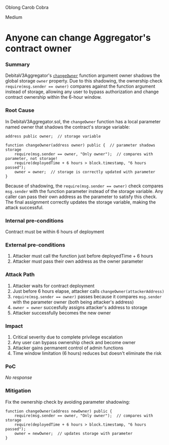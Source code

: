 Oblong Carob Cobra

Medium

# Anyone can change Aggregator's contract owner

### Summary

DebitaV3Aggregator's [`changeOwner`](https://github.com/sherlock-audit/2024-11-debita-finance-v3/blob/main/Debita-V3-Contracts/contracts/DebitaV3Aggregator.sol#L682-L686) function argument owner shadows the global storage `owner` property. Due to this shadowing, the ownership check `require(msg.sender == owner)` compares against the function argument instead of storage, allowing any user to bypass authorization and change contract ownership within the 6-hour window.

### Root Cause

In DebitaV3Aggregator.sol, the `changeOwner` function has a local parameter named owner that shadows the contract's storage variable:
```solidity
address public owner;  // storage variable

function changeOwner(address owner) public {  // parameter shadows storage
    require(msg.sender == owner, "Only owner");  // compares with parameter, not storage!
    require(deployedTime + 6 hours > block.timestamp, "6 hours passed");
    owner = owner;  // storage is correctly updated with parameter
}
```

Because of shadowing, the `require(msg.sender == owner)` check compares `msg.sender` with the function parameter instead of the storage variable. Any caller can pass their own address as the parameter to satisfy this check. The final assignment correctly updates the storage variable, making the attack successful.

### Internal pre-conditions

Contract must be within 6 hours of deployment

### External pre-conditions

1. Attacker must call the function just before deployedTime + 6 hours
2. Attacker must pass their own address as the owner parameter

### Attack Path

1. Attacker waits for contract deployment
2. Just before  6 hours elapse, attacker calls `changeOwner(attackerAddress)`
3. `require(msg.sender == owner)` passes because it compares `msg.sender` with the parameter owner (both being attacker's address)
4. `owner = owner` succesfully assigns attacker's address to storage
5. Attacker successfully becomes the new owner

### Impact

1. Critical severity due to complete privilege escalation
2. Any user can bypass ownership check and become owner
3. Attacker gains permanent control of admin functions
4. Time window limitation (6 hours) reduces but doesn't eliminate the risk

### PoC

_No response_

### Mitigation

Fix the ownership check by avoiding parameter shadowing:

```solidity
function changeOwner(address newOwner) public {
    require(msg.sender == owner, "Only owner");  // compares with storage
    require(deployedTime + 6 hours > block.timestamp, "6 hours passed");
    owner = newOwner;  // updates storage with parameter
}
```